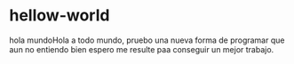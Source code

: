 # hellow-world
hola mundoHola a todo mundo, pruebo una nueva forma de programar
que aun no entiendo bien
espero me resulte paa conseguir un mejor trabajo.
